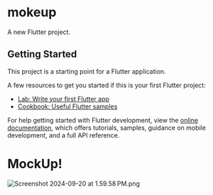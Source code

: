 # mokeup

A new Flutter project.

## Getting Started

This project is a starting point for a Flutter application.

A few resources to get you started if this is your first Flutter project:

- [Lab: Write your first Flutter app](https://docs.flutter.dev/get-started/codelab)
- [Cookbook: Useful Flutter samples](https://docs.flutter.dev/cookbook)

For help getting started with Flutter development, view the
[online documentation](https://docs.flutter.dev/), which offers tutorials,
samples, guidance on mobile development, and a full API reference.
# MockUp!
<img alt="Screenshot 2024-09-20 at 1.59.58 PM.png" src="..%2F..%2F..%2F..%2F..%2FUsers%2Fyashverma%2FDesktop%2FScreenshot%202024-09-20%20at%201.59.58%E2%80%AFPM.png"/>